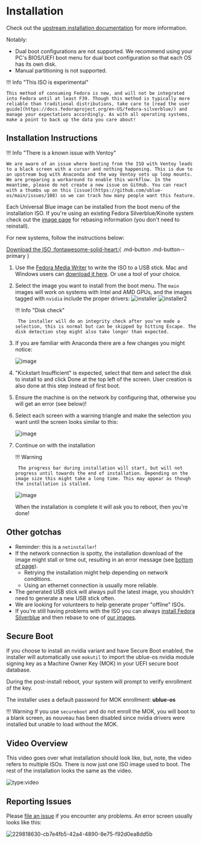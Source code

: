 # Installation

Check out the [upstream installation documentation](https://docs.fedoraproject.org/en-US/fedora-silverblue/installation/) for more information.

Notably:

- Dual boot configurations are not supported. We recommend using your PC's BIOS/UEFI boot menu for dual boot configuration so that each OS has its own disk.
- Manual partitioning is not supported.

!!! Info "This ISO is experimental"

    This method of consuming Fedora is new, and will not be integrated into Fedora until at least F39. Though this method is typically more reliable than traditional distributions, take care to [read the user guide](https://docs.fedoraproject.org/en-US/fedora-silverblue/) and manage your expectations accordingly. As with all operating systems, make a point to back up the data you care about! 

## Installation Instructions

!!! Info "There is a known issue with Ventoy"

    We are aware of an issue where booting from the ISO with Ventoy leads to a black screen with a cursor and nothing happening. This is due to an upstream bug with Anaconda and the way Ventoy sets up loop mounts. We are preparing a workaround to enable this workflow. In the meantime, please do not create a new issue on GitHub. You can react with a thumbs up on this [issue](https://github.com/ublue-os/main/issues/108) so we can track how many people want this feature.

Each Universal Blue image can be installed from the boot menu of the installation ISO. If you're using an existing Fedora Silverblue/Kinoite system check out the [image page](/images) for rebasing information (you don't need to reinstall).

For new systems, follow the instructions below:

[Download the ISO :fontawesome-solid-heart:](https://github.com/ublue-os/main/releases){ .md-button .md-button--primary }

1. Use the [Fedora Media Writer](https://flathub.org/apps/details/org.fedoraproject.MediaWriter) to write the ISO to a USB stick.
    Mac and Windows users can [download it here](https://getfedora.org/en/workstation/download/). Or use a tool of your choice.

2. Select the image you want to install from the boot menu. The `main` images will work on systems with Intel and AMD GPUs, and the images tagged with `nvidia` include the proper drivers:
    ![installer](https://user-images.githubusercontent.com/1264109/230446211-a0c4b2e8-2d31-44cb-9179-202f4b9fc52d.png)
    ![installer2](https://user-images.githubusercontent.com/1264109/230446224-ae43322f-9e4d-4a17-8133-a8bf6def3e64.png)

    !!! Info "Disk check"

        The installer will do an integrity check after you've made a selection, this is normal but can be skipped by hitting Escape. The disk detection step might also take longer than expected.

3. If you are familiar with Anaconda there are a few changes you might notice:

    ![image](https://user-images.githubusercontent.com/1264109/228308230-4cd981f7-d524-44c3-80ff-49e1b62e58fd.png)

4. "Kickstart Insufficient" is expected, select that item and select the disk to install to and click Done at the top left of the screen. 
    User creation is also done at this step instead of first boot.

5. Ensure the machine is on the network by configuring that, otherwise you will get an error (see below)!

6. Select each screen with a warning triangle and make the selection you want until the screen looks similar to this:

    ![image](https://user-images.githubusercontent.com/1264109/228308903-d3289faf-8d53-4999-9296-2facc364d07b.png)

7. Continue on with the installation

    !!! Warning

        The progress bar during installation will start, but will not progress until towards the end of installation. Depending on the image size this might take a long time. This may appear as though the installation is stalled.  

    ![image](https://user-images.githubusercontent.com/1264109/228309296-993f7058-7bc7-4157-b1da-3fe908889e37.png)

    When the installation is complete it will ask you to reboot, then you're done!

## Other gotchas

- Reminder: this is a `netinstaller`!
- If the network connection is spotty, the installation download of the image might stall or time out, resulting in an error message (see [bottom of page](#reporting-issues)).
    - Retrying the installation might help depending on network conditions.
    - Using an ethernet connection is usually more reliable.
- The generated USB stick will always pull the latest image, you shouldn't need to generate a new USB stick often.
- We are looking for volunteers to help generate proper "offline" ISOs.
- If you're still having problems with the ISO you can always [install Fedora Silverblue](https://docs.fedoraproject.org/en-US/fedora-silverblue/installation/) and then rebase to one of [our images](/images).

## Secure Boot

If you choose to install an nvidia variant and have Secure Boot enabled, the installer will automatically use `mokutil` to import the ublue-os nvidia module signing key as a Machine Owner Key (MOK) in your UEFI secure boot database.

During the post-install reboot, your system will prompt to verify enrollment of the key.

The installer uses a default password for MOK enrollment: **ublue-os**

!!! Warning
    If you use `secureboot` and do not enroll the MOK, you will boot to a blank screen, as nouveau has been disabled since nvidia drivers were installed but unable to load without the MOK.

## Video Overview

This video goes over what installation should look like, but, note, the video refers to multiple ISOs. There is now just one ISO image used to boot. The rest of the installation looks the same as the video.

![type:video](https://www.youtube.com/embed/SaPxDJtjoB8)

## Reporting Issues

Please [file an issue](https://github.com/ublue-os/main/issues) if you encounter any problems. An error screen usually looks like this:  

![229818630-cb7e4fb5-42a4-4890-8e75-f92d0ea8dd5b](https://user-images.githubusercontent.com/1264109/230695149-b2c30851-ead0-46f5-8c28-e6aed2b4f6de.png)
